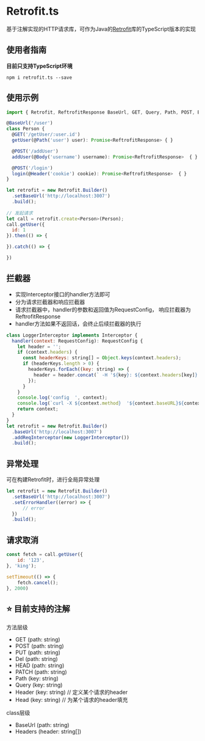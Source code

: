 # Retrofit.ts

基于注解实现的HTTP请求库，可作为Java的[Retrofit](https://github.com/square/retrofit)库的TypeScript版本的实现



##  使用者指南
**目前只支持TypeScript环境**

```npm i retrofit.ts --save```

## 使用示例
```js
import { Retrofit, ReftrofitResponse BaseUrl, GET, Query, Path, POST, Body, Header, Head, Headers } from 'Retrofit.js';

@BaseUrl('/user')
class Person {
  @GET('/getUser/:user.id')
  getUser(@Path('user') user): Promise<ReftrofitResponse> { }

  @POST('/addUser')
  addUser(@Body('username') username): Promise<ReftrofitResponse>  { }

  @POST('/login')
  login(@Header('cookie') cookie): Promise<ReftrofitResponse>  { }
}

let retrofit = new Retrofit.Builder()
  .setBaseUrl('http://localhost:3007')
  .build();
  
// 发起请求
let call = retrofit.create<Person>(Person);
call.getUser({
  id: 1
}).then(() => {

}).catch(() => {

})
```
## 拦截器

- 实现Interceptor接口的handler方法即可
- 分为请求拦截器和响应拦截器
- 请求拦截器中，handler的参数和返回值为RequestConfig， 响应拦截器为ReftrofitResponse
- handler方法如果不返回话，会终止后续拦截器的执行
```js
class LoggerInterceptor implements Interceptor {
  handler(context: RequestConfig): RequestConfig {
    let header = '';
    if (context.headers) {
      const headerKeys: string[] = Object.keys(context.headers);
      if (headerKeys.length > 0) {
        headerKeys.forEach((key: string) => {
          header = header.concat(` -H '${key}: ${context.headers[key]}'`);
        });
      }
    }
    console.log('config  ', context);
    console.log(`curl -X ${context.method}  '${context.baseURL}${context.url}'  ${header}`);
    return context;
  }
}
let retrofit = new Retrofit.Builder()
  .baseUrl('http://localhost:3007')
  .addReqInterceptor(new LoggerInterceptor())
  .build();
```

## 异常处理
可在构建Retrofit时，进行全局异常处理
```js
let retrofit = new Retrofit.Builder()
  .setBaseUrl('http://localhost:3007')
  .setErrorHandler((error) => {
      // error
  })
  .build();
```

## 请求取消
```js
const fetch = call.getUser({
    id: '123',
}, 'king');

setTimeout(() => {
    fetch.cancel();
}, 2000)
```
## :star: 目前支持的注解
方法层级
- GET (path: string)
- POST (path: string)
- PUT (path: string)
- Del (path: string)
- HEAD (path: string)
- PATCH (path: string)
- Path (key: string)
- Query (key: string)
- Header (key: string) // 定义某个请求的header
- Head (key: string)   // 为某个请求的header填充

class层级
- BaseUrl (path: string)
- Headers (header: string[])

